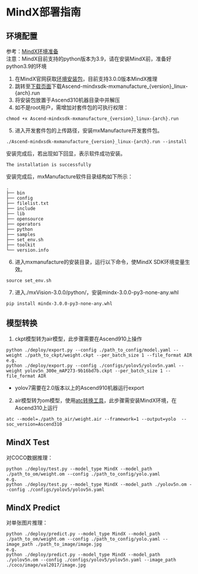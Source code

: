 # MindX部署指南

## 环境配置
参考：[MindX环境准备](https://www.hiascend.com/document/detail/zh/mind-sdk/300/quickstart/visionquickstart/visionquickstart_0003.html) <br>
注意：MindX目前支持的python版本为3.9，请在安装MindX前，准备好python3.9的环境 <br>
1. 在MindX官网获取[环境安装包](https://www.hiascend.com/software/mindx-sdk/commercial)，目前支持3.0.0版本MindX推理
2. 跳转至[下载页面](https://support.huawei.com/enterprise/zh/ascend-computing/mindx-pid-252501207/software/255398987?idAbsPath=fixnode01%7C23710424%7C251366513%7C22892968%7C252501207)下载Ascend-mindxsdk-mxmanufacture_{version}_linux-{arch}.run
3. 将安装包放置于Ascend310机器目录中并解压
4. 如不是root用户，需增加对套件包的可执行权限：
```shell
chmod +x Ascend-mindxsdk-mxmanufacture_{version}_linux-{arch}.run
```
5. 进入开发套件包的上传路径，安装mxManufacture开发套件包。
```shell
./Ascend-mindxsdk-mxmanufacture_{version}_linux-{arch}.run --install
```
安装完成后，若出现如下回显，表示软件成功安装。
```text
The installation is successfully
```
安装完成后，mxManufacture软件目录结构如下所示：
```text
.
├── bin
├── config
├── filelist.txt
├── include
├── lib
├── opensource
├── operators
├── python
├── samples
├── set_env.sh
├── toolkit
└── version.info
```
6. 进入mxmanufacture的安装目录，运行以下命令，使MindX SDK环境变量生效。
```shell
source set_env.sh
```
7. 进入./mxVision-3.0.0/python/，安装mindx-3.0.0-py3-none-any.whl
```shell
pip install mindx-3.0.0-py3-none-any.whl
```

## 模型转换
   1. ckpt模型转为air模型，此步骤需要在Ascend910上操作
   ```shell 
   python ./deploy/export.py --config ./path_to_config/model.yaml --weight ./path_to_ckpt/weight.ckpt --per_batch_size 1 --file_format AIR
   e.g.
   python ./deploy/export.py --config ./configs/yolov5/yolov5n.yaml --weight yolov5n_300e_mAP273-9b16bd7b.ckpt --per_batch_size 1 --file_format AIR
   ```
   * yolov7需要在2.0版本以上的Ascend910机器运行export

   2. air模型转为om模型，使用[atc转换工具](https://www.hiascend.com/document/detail/zh/CANNCommunityEdition/63RC1alpha002/infacldevg/atctool/atlasatc_16_0005.html)，此步骤需安装MindX环境，在Ascend310上运行
   ```shell
   atc --model=./path_to_air/weight.air --framework=1 --output=yolo  --soc_version=Ascend310
   ```

## MindX Test
   对COCO数据推理：
   ```shell
   python ./deploy/test.py --model_type MindX --model_path ./path_to_om/weight.om --config ./path_to_config/yolo.yaml
   e.g.
   python ./deploy/test.py --model_type MindX --model_path ./yolov5n.om --config ./configs/yolov5/yolov5n.yaml
   ```
   
## MindX Predict
   对单张图片推理：
   ```shell
   python ./deploy/predict.py --model_type MindX --model_path ./path_to_om/weight.om --config ./path_to_config/yolo.yaml --image_path ./path_to_image/image.jpg
   e.g.
   python ./deploy/predict.py --model_type MindX --model_path ./yolov5n.om --config ./configs/yolov5/yolov5n.yaml --image_path ./coco/image/val2017/image.jpg
   ```